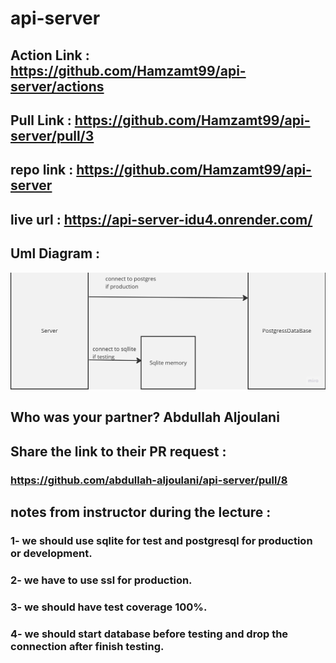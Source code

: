 # api-server


## Action Link : https://github.com/Hamzamt99/api-server/actions

## Pull Link : https://github.com/Hamzamt99/api-server/pull/3

## repo link : https://github.com/Hamzamt99/api-server

## live url : https://api-server-idu4.onrender.com/

## Uml Diagram :
![uml](./src/assets/uml.jpg)

## Who was your partner? Abdullah Aljoulani
## Share the link to their PR request :
### https://github.com/abdullah-aljoulani/api-server/pull/8

## notes from instructor during the lecture : 
### 1- we should use sqlite for test and postgresql for production or development.
### 2- we have to use ssl for production.
### 3- we should have test coverage 100%.
### 4- we should start database before testing and drop the connection after finish testing.
